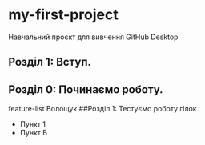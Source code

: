 # my-first-project
Навчальний проєкт для вивчення GitHub Desktop
## Розділ 1: Вступ.
## Розділ 0: Починаємо роботу.
 feature-list
Волощук
##Розділ 1: Тестуємо роботу гілок
* Пункт 1
* Пункт Б

#